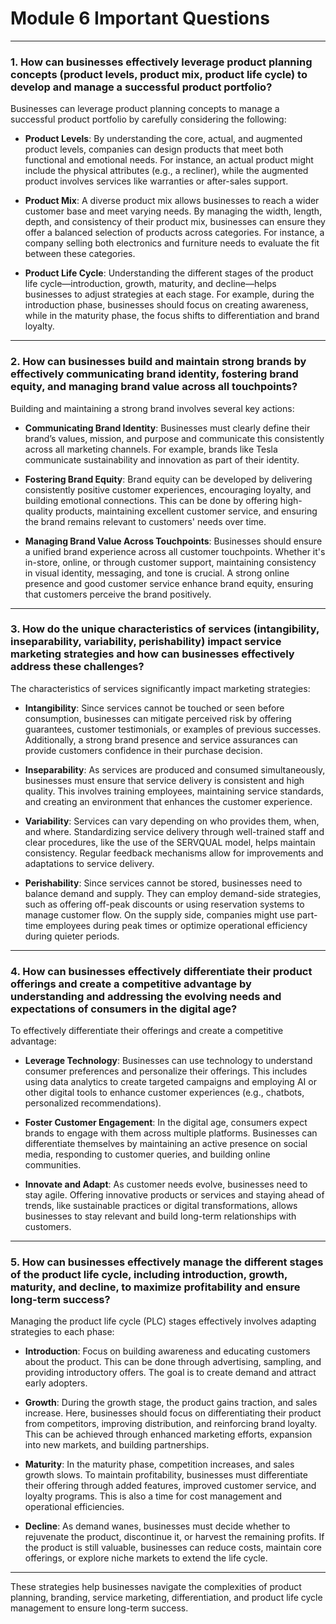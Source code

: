 # Module 6 Important Questions

---

### 1. **How can businesses effectively leverage product planning concepts (product levels, product mix, product life cycle) to develop and manage a successful product portfolio?**

Businesses can leverage product planning concepts to manage a successful product portfolio by carefully considering the following:

- **Product Levels**: By understanding the core, actual, and augmented product levels, companies can design products that meet both functional and emotional needs. For instance, an actual product might include the physical attributes (e.g., a recliner), while the augmented product involves services like warranties or after-sales support.
  
- **Product Mix**: A diverse product mix allows businesses to reach a wider customer base and meet varying needs. By managing the width, length, depth, and consistency of their product mix, businesses can ensure they offer a balanced selection of products across categories. For instance, a company selling both electronics and furniture needs to evaluate the fit between these categories.

- **Product Life Cycle**: Understanding the different stages of the product life cycle—introduction, growth, maturity, and decline—helps businesses to adjust strategies at each stage. For example, during the introduction phase, businesses should focus on creating awareness, while in the maturity phase, the focus shifts to differentiation and brand loyalty.

---

### 2. **How can businesses build and maintain strong brands by effectively communicating brand identity, fostering brand equity, and managing brand value across all touchpoints?**

Building and maintaining a strong brand involves several key actions:

- **Communicating Brand Identity**: Businesses must clearly define their brand’s values, mission, and purpose and communicate this consistently across all marketing channels. For example, brands like Tesla communicate sustainability and innovation as part of their identity.

- **Fostering Brand Equity**: Brand equity can be developed by delivering consistently positive customer experiences, encouraging loyalty, and building emotional connections. This can be done by offering high-quality products, maintaining excellent customer service, and ensuring the brand remains relevant to customers' needs over time.

- **Managing Brand Value Across Touchpoints**: Businesses should ensure a unified brand experience across all customer touchpoints. Whether it's in-store, online, or through customer support, maintaining consistency in visual identity, messaging, and tone is crucial. A strong online presence and good customer service enhance brand equity, ensuring that customers perceive the brand positively.

---

### 3. **How do the unique characteristics of services (intangibility, inseparability, variability, perishability) impact service marketing strategies and how can businesses effectively address these challenges?**

The characteristics of services significantly impact marketing strategies:

- **Intangibility**: Since services cannot be touched or seen before consumption, businesses can mitigate perceived risk by offering guarantees, customer testimonials, or examples of previous successes. Additionally, a strong brand presence and service assurances can provide customers confidence in their purchase decision.

- **Inseparability**: As services are produced and consumed simultaneously, businesses must ensure that service delivery is consistent and high quality. This involves training employees, maintaining service standards, and creating an environment that enhances the customer experience.

- **Variability**: Services can vary depending on who provides them, when, and where. Standardizing service delivery through well-trained staff and clear procedures, like the use of the SERVQUAL model, helps maintain consistency. Regular feedback mechanisms allow for improvements and adaptations to service delivery.

- **Perishability**: Since services cannot be stored, businesses need to balance demand and supply. They can employ demand-side strategies, such as offering off-peak discounts or using reservation systems to manage customer flow. On the supply side, companies might use part-time employees during peak times or optimize operational efficiency during quieter periods.

---

### 4. **How can businesses effectively differentiate their product offerings and create a competitive advantage by understanding and addressing the evolving needs and expectations of consumers in the digital age?**

To effectively differentiate their offerings and create a competitive advantage:

- **Leverage Technology**: Businesses can use technology to understand consumer preferences and personalize their offerings. This includes using data analytics to create targeted campaigns and employing AI or other digital tools to enhance customer experiences (e.g., chatbots, personalized recommendations).

- **Foster Customer Engagement**: In the digital age, consumers expect brands to engage with them across multiple platforms. Businesses can differentiate themselves by maintaining an active presence on social media, responding to customer queries, and building online communities.

- **Innovate and Adapt**: As customer needs evolve, businesses need to stay agile. Offering innovative products or services and staying ahead of trends, like sustainable practices or digital transformations, allows businesses to stay relevant and build long-term relationships with customers.

---

### 5. **How can businesses effectively manage the different stages of the product life cycle, including introduction, growth, maturity, and decline, to maximize profitability and ensure long-term success?**

Managing the product life cycle (PLC) stages effectively involves adapting strategies to each phase:

- **Introduction**: Focus on building awareness and educating customers about the product. This can be done through advertising, sampling, and providing introductory offers. The goal is to create demand and attract early adopters.

- **Growth**: During the growth stage, the product gains traction, and sales increase. Here, businesses should focus on differentiating their product from competitors, improving distribution, and reinforcing brand loyalty. This can be achieved through enhanced marketing efforts, expansion into new markets, and building partnerships.

- **Maturity**: In the maturity phase, competition increases, and sales growth slows. To maintain profitability, businesses must differentiate their offering through added features, improved customer service, and loyalty programs. This is also a time for cost management and operational efficiencies.

- **Decline**: As demand wanes, businesses must decide whether to rejuvenate the product, discontinue it, or harvest the remaining profits. If the product is still valuable, businesses can reduce costs, maintain core offerings, or explore niche markets to extend the life cycle.

---

These strategies help businesses navigate the complexities of product planning, branding, service marketing, differentiation, and product life cycle management to ensure long-term success.
